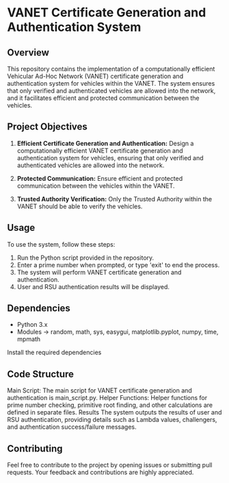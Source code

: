 # VANET Certificate Generation and Authentication System

## Overview

This repository contains the implementation of a computationally efficient Vehicular Ad-Hoc Network (VANET) certificate generation and authentication system for vehicles within the VANET. The system ensures that only verified and authenticated vehicles are allowed into the network, and it facilitates efficient and protected communication between the vehicles.

## Project Objectives

1. **Efficient Certificate Generation and Authentication:** Design a computationally efficient VANET certificate generation and authentication system for vehicles, ensuring that only verified and authenticated vehicles are allowed into the network.

2. **Protected Communication:** Ensure efficient and protected communication between the vehicles within the VANET.

3. **Trusted Authority Verification:** Only the Trusted Authority within the VANET should be able to verify the vehicles.

## Usage

To use the system, follow these steps:

1. Run the Python script provided in the repository.
2. Enter a prime number when prompted, or type 'exit' to end the process.
3. The system will perform VANET certificate generation and authentication.
4. User and RSU authentication results will be displayed.

## Dependencies

- Python 3.x
- Modules -> random, math, sys, easygui, matplotlib.pyplot, numpy, time, mpmath

Install the required dependencies

## Code Structure

Main Script: The main script for VANET certificate generation and authentication is main_script.py.
Helper Functions: Helper functions for prime number checking, primitive root finding, and other calculations are defined in separate files.
Results
The system outputs the results of user and RSU authentication, providing details such as Lambda values, challengers, and authentication success/failure messages.

## Contributing
Feel free to contribute to the project by opening issues or submitting pull requests. Your feedback and contributions are highly appreciated.
